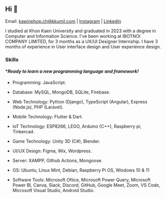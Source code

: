 ## Hi 👋

Email: kawinphop.ch@kkumil.com | [Instagram](https://www.instagram.com/kawin101x/) | [LinkedIn](https://www.linkedin.com/in/kawin101/)

I studied at Khon Kaen University and graduated in 2023 with a degree in Computer and Information Science. I've been working at IBOTNOI COMPANY LIMITED, for 3 months as a UX/UI Designer Internship. I have 3 months of experience in User interface design and User experience design.

### Skills 

#### **Ready to learn a new programming language and framework!*

- Programming: JavaScript.

- Database: MySQL, MongoDB, SQLite, Firebase.

- Web Technology: Python (Django), TypeScript (Angular), Express (Node.js), PHP (Laravel).

- Mobile Technology: Flutter & Dart.

- IoT Technology: ESP8266, LEGO, Arduino (C++), Raspberry pi, Tinkercad.

- Game Technology: Unity 3D (C#), Blender.

- UI/UX Design: Figma, Wix, Wordpress.

- Server: XAMPP, Github Actions, Mongoose.

- OS: Ubuntu, Linux Mint, Debian, Raspberry Pi OS, Windows 10 & 11

- Software Tools: Microsoft Ofiice, Microsoft Power Query, Microsoft Power BI, Canva, Slack, Discord, GitHub, Google Meet, Zoom, VS Code, Microsoft Visual Studio, Android Studio.
